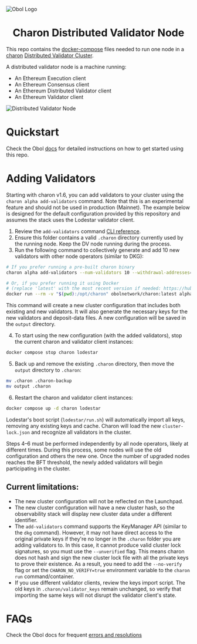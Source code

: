 ![Obol Logo](https://obol.org/obolnetwork.png)

<h1 align="center">Charon Distributed Validator Node</h1>

This repo contains the [docker-compose](https://docs.docker.com/compose/) files needed to run one node in a [charon](https://github.com/ObolNetwork/charon) [Distributed Validator Cluster](https://docs.obol.org/docs/int/key-concepts#distributed-validator-cluster).

A distributed validator node is a machine running:

- An Ethereum Execution client
- An Ethereum Consensus client
- An Ethereum Distributed Validator client
- An Ethereum Validator client

![Distributed Validator Node](DVNode.png)

# Quickstart

Check the Obol [docs](https://docs.obol.org/docs/start/quickstart_overview) for detailed instructions on how to get started using this repo.

# Adding Validators

Starting with charon v1.6, you can add validators to your cluster using the `charon alpha add-validators` command. Note that this is an experimental feature and should not be used in production (Mainnet). The example below is designed for the default configuration provided by this repository and assumes the stack uses the Lodestar validator client.

1. Review the `add-validators` command [CLI reference](https://docs.obol.org/next/learn/charon/charon-cli-reference).
2. Ensure this folder contains a valid `.charon` directory currently used by the running node. Keep the DV node running during the process.
3. Run the following command to collectively generate and add 10 new validators with other node operators (similar to DKG):

```sh
# If you prefer running a pre-built charon binary
charon alpha add-validators --num-validators 10 --withdrawal-addresses=0x<your_withdrawal_address> --fee-recipient-addresses=0x<your_fee_recipient_address> --output-dir=output

# Or, if you prefer running it using Docker
# (replace 'latest' with the most recent version if needed: https://hub.docker.com/r/obolnetwork/charon/tags)
docker run --rm -v "$(pwd):/opt/charon" obolnetwork/charon:latest alpha add-validators --num-validators 10 --withdrawal-addresses=0x<your_withdrawal_address> --fee-recipient-addresses=0x<your_fee_recipient_address> --data-dir=/opt/charon/.charon --output-dir=/opt/charon/output
```

This command will create a new cluster configuration that includes both existing and new validators. It will also generate the necessary keys for the new validators and deposit-data files. A new configuration will be saved in the `output` directory.

4. To start using the new configuration (with the added validators), stop the current charon and validator client instances:

```sh
docker compose stop charon lodestar
```

5. Back up and remove the existing `.charon` directory, then move the `output` directory to `.charon`:

```sh
mv .charon .charon-backup
mv output .charon
```

6. Restart the charon and validator client instances:

```sh
docker compose up -d charon lodestar
```

Lodestar's boot script (`lodestar/run.sh`) will automatically import all keys, removing any existing keys and cache. Charon will load the new `cluster-lock.json` and recognize all validators in the cluster.

Steps 4–6 must be performed independently by all node operators, likely at different times. During this process, some nodes will use the old configuration and others the new one. Once the number of upgraded nodes reaches the BFT threshold, the newly added validators will begin participating in the cluster.

## Current limitations:

- The new cluster configuration will not be reflected on the Launchpad.
- The new cluster configuration will have a new cluster hash, so the observability stack will display new cluster data under a different identifier.
- The `add-validators` command supports the KeyManager API (similar to the `dkg` command). However, it may not have direct access to the original private keys if they're no longer in the `.charon` folder you are adding validators to. In this case, it cannot produce valid cluster lock signatures, so you must use the `--unverified` flag. This means charon does not hash and sign the new cluster lock file with all the private keys to prove their existence. As a result, you need to add the `--no-verify` flag or set the `CHARON_NO_VERIFY=true` environment variable to the `charon run` command/container.
- If you use different validator clients, review the keys import script. The old keys in `.charon/validator_keys` remain unchanged, so verify that importing the same keys will not disrupt the validator client's state.

# FAQs

Check the Obol docs for frequent [errors and resolutions](https://docs.obol.org/docs/faq/errors)
